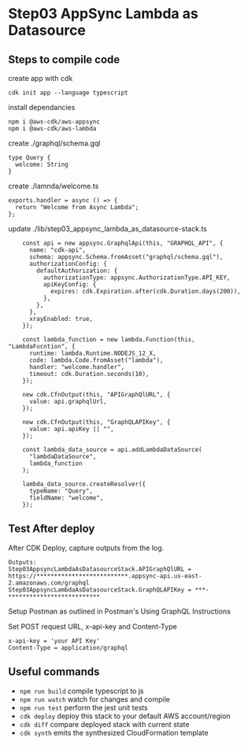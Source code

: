 # Step03 AppSync Lambda as Datasource

## Steps to compile code

create app with cdk

```
cdk init app --language typescript
```

install dependancies

```
npm i @aws-cdk/aws-appsync
npm i @aws-cdk/aws-lambda
```

create ./graphql/schema.gql

```
type Query {
  welcome: String
}

```

create ./lamnda/welcome.ts

```
exports.handler = async () => {
  return "Welcome from Async Lambda";
};

```

update ./lib/step03_appsync_lambda_as_datasource-stack.ts

```
    const api = new appsync.GraphqlApi(this, "GRAPHQL_API", {
      name: "cdk-api",
      schema: appsync.Schema.fromAsset("graphql/schema.gql"),
      authorizationConfig: {
        defaultAuthorization: {
          authorizationType: appsync.AuthorizationType.API_KEY,
          apiKeyConfig: {
            expires: cdk.Expiration.after(cdk.Duration.days(200)),
          },
        },
      },
      xrayEnabled: true,
    });
```

```
    const lambda_function = new lambda.Function(this, "LambdaFucntion", {
      runtime: lambda.Runtime.NODEJS_12_X,
      code: lambda.Code.fromAsset("lambda"),
      handler: "welcome.handler",
      timeout: cdk.Duration.seconds(10),
    });
```

```
    new cdk.CfnOutput(this, "APIGraphQlURL", {
      value: api.graphqlUrl,
    });

    new cdk.CfnOutput(this, "GraphQLAPIKey", {
      value: api.apiKey || "",
    });
```

```
    const lambda_data_source = api.addLambdaDataSource(
      "lambdaDataSource",
      lambda_function
    );
```

```
    lambda_data_source.createResolver({
      typeName: "Query",
      fieldName: "welcome",
    });
```

## Test After deploy

After CDK Deploy, capture outputs from the log.

```
Outputs:
Step03AppsyncLambdaAsDatasourceStack.APIGraphQlURL = https://**************************.appsync-api.us-east-2.amazonaws.com/graphql
Step03AppsyncLambdaAsDatasourceStack.GraphQLAPIKey = ***-**************************
```

Setup Postman as outlined in Postman's Using GraphQL Instructions

Set POST request URL, x-api-key and Content-Type

```
x-api-key = 'your API Key'
Content-Type = application/graphql
```

## Useful commands

- `npm run build` compile typescript to js
- `npm run watch` watch for changes and compile
- `npm run test` perform the jest unit tests
- `cdk deploy` deploy this stack to your default AWS account/region
- `cdk diff` compare deployed stack with current state
- `cdk synth` emits the synthesized CloudFormation template
